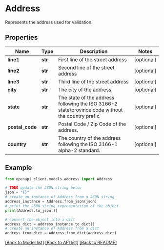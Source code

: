 # Address

Represents the address used for validation.

## Properties

Name | Type | Description | Notes
------------ | ------------- | ------------- | -------------
**line1** | **str** | First line of the street address | [optional] 
**line2** | **str** | Second line of the street address | [optional] 
**line3** | **str** | Third line of the street address | [optional] 
**city** | **str** | The city of the address | [optional] 
**state** | **str** | The state of the address following the ISO 3166-2 state/province code without the country prefix. | [optional] 
**postal_code** | **str** | Postal Code / Zip Code of the address. | [optional] 
**country** | **str** | The country of the address following the ISO 3166-1 alpha-2 standard. | [optional] 

## Example

```python
from openapi_client.models.address import Address

# TODO update the JSON string below
json = "{}"
# create an instance of Address from a JSON string
address_instance = Address.from_json(json)
# print the JSON string representation of the object
print(Address.to_json())

# convert the object into a dict
address_dict = address_instance.to_dict()
# create an instance of Address from a dict
address_from_dict = Address.from_dict(address_dict)
```
[[Back to Model list]](../README.md#documentation-for-models) [[Back to API list]](../README.md#documentation-for-api-endpoints) [[Back to README]](../README.md)


